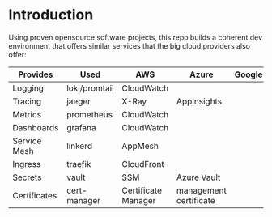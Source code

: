 # Introduction

Using proven opensource software projects, this repo builds a coherent dev environment that offers similar services that the big cloud providers also offer:

| Provides     | Used          | AWS                 | Azure                  | Google |
| ------------ | ------------- | ------------------- | ---------------------- | ------ |
| Logging      | loki/promtail | CloudWatch          |                        |        |
| Tracing      | jaeger        | X-Ray               | AppInsights            |        |
| Metrics      | prometheus    | CloudWatch          |                        |        |
| Dashboards   | grafana       | CloudWatch          |                        |        |
| Service Mesh | linkerd       | AppMesh             |                        |        |
| Ingress      | traefik       | CloudFront          |                        |        |
| Secrets      | vault         | SSM                 | Azure Vault            |        |
| Certificates | cert-manager  | Certificate Manager | management certificate |        |
